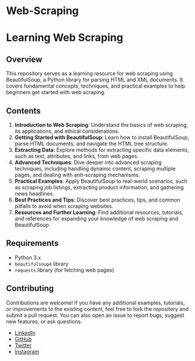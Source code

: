 # Web-Scraping

# Learning Web Scraping

## Overview
This repository serves as a learning resource for web scraping using BeautifulSoup, a Python library for parsing HTML and XML documents. It covers fundamental concepts, techniques, and practical examples to help beginners get started with web scraping.

## Contents
1. **Introduction to Web Scraping**: Understand the basics of web scraping, its applications, and ethical considerations.
2. **Getting Started with BeautifulSoup**: Learn how to install BeautifulSoup, parse HTML documents, and navigate the HTML tree structure.
3. **Extracting Data**: Explore methods for extracting specific data elements, such as text, attributes, and links, from web pages.
4. **Advanced Techniques**: Dive deeper into advanced scraping techniques, including handling dynamic content, scraping multiple pages, and dealing with anti-scraping mechanisms.
5. **Practical Examples**: Apply BeautifulSoup to real-world scenarios, such as scraping job listings, extracting product information, and gathering news headlines.
6. **Best Practices and Tips**: Discover best practices, tips, and common pitfalls to avoid when scraping websites.
7. **Resources and Further Learning**: Find additional resources, tutorials, and references for expanding your knowledge of web scraping and BeautifulSoup.

## Requirements
- Python 3.x
- `beautifulsoup4` library
- `requests` library (for fetching web pages)

## Contributing
Contributions are welcome! If you have any additional examples, tutorials, or improvements to the existing content, feel free to fork the repository and submit a pull request. You can also open an issue to report bugs, suggest new features, or ask questions.

- [LinkedIn](https://www.linkedin.com/in/vivek-vardhan-kotha-b1ab30253/)
- [GitHub](https://github.com/Vivekkotha544)
- [Twitter](https://twitter.com/iamvivekkotha)
- [Instagram](https://www.instagram.com/iamvivekkotha)
